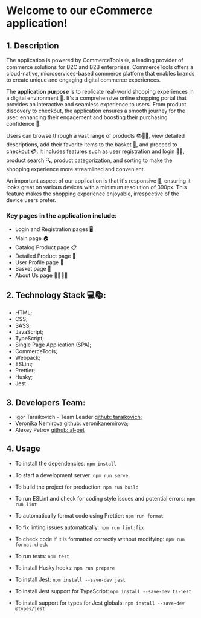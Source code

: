 # Welcome to our eCommerce application!

## 1. Description

The application is powered by CommerceTools 🌐, a leading provider of commerce solutions for B2C and B2B enterprises. CommerceTools offers a cloud-native, microservices-based commerce platform that enables brands to create unique and engaging digital commerce experiences.

The **application purpose** is to replicate real-world shopping experiences in a digital environment 🏪. It's a comprehensive online shopping portal that provides an interactive and seamless experience to users. From product discovery to checkout, the application ensures a smooth journey for the user, enhancing their engagement and boosting their purchasing confidence 🚀.

Users can browse through a vast range of products 📚👗👟, view detailed descriptions, add their favorite items to the basket 🛒, and proceed to checkout 💳. It includes features such as user registration and login 📝🔐, product search 🔍, product categorization, and sorting to make the shopping experience more streamlined and convenient.

An important aspect of our application is that it's responsive 📲, ensuring it looks great on various devices with a minimum resolution of 390px. This feature makes the shopping experience enjoyable, irrespective of the device users prefer.

### Key pages in the application include:

- Login and Registration pages 🖥️
- Main page 🏠
- Catalog Product page 📋
- Detailed Product page 🔎
- User Profile page 👤
- Basket page 🛒
- About Us page 🙋‍♂️🙋‍♀️

## 2. Technology Stack 💻📚:

- HTML;
- CSS;
- SASS;
- JavaScript;
- TypeScript;
- Single Page Application (SPA);
- CommerceTools;
- Webpack;
- ESLint;
- Prettier;
- Husky;
- Jest

## 3. Developers Team:

- Igor Taraikovich - Team Leader [github: taraikovich](https://github.com/taraikovich);
- Veronika Nemirova [github: veronikanemirova](https://github.com/veronikanemirova);
- Alexey Petrov [github: al-pet](https://github.com/al-pet)

## 4. Usage

- To install the dependencies: `npm install`

- To start a development server: `npm run serve`

- To build the project for production: `npm run build`

- To run ESLint and check for coding style issues and potential errors: `npm run lint`

- To automatically format code using Prettier: `npm run format`

- To fix linting issues automatically: `npm run lint:fix`

- To check code if it is formatted correctly without modifying: `npm run format:check`

- To run tests: `npm test`

- To install Husky hooks: `npm run prepare`

- To install Jest: `npm install --save-dev jest`

- To install Jest support for TypeScript: `npm install --save-dev ts-jest`

- To install support for types for Jest globals: `npm install --save-dev @types/jest`
